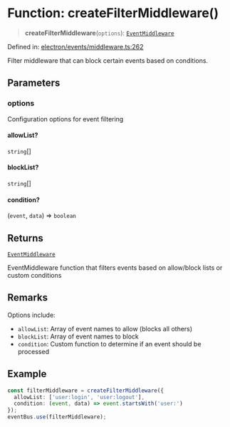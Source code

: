 # Function: createFilterMiddleware()

> **createFilterMiddleware**(`options`): [`EventMiddleware`](../../TypedEventBus/type-aliases/EventMiddleware.md)

Defined in: [electron/events/middleware.ts:262](https://github.com/Nick2bad4u/Uptime-Watcher/blob/8a1973382d5fe14c52996ecda381894eb7ecd4a6/electron/events/middleware.ts#L262)

Filter middleware that can block certain events based on conditions.

## Parameters

### options

Configuration options for event filtering

#### allowList?

`string`[]

#### blockList?

`string`[]

#### condition?

(`event`, `data`) => `boolean`

## Returns

[`EventMiddleware`](../../TypedEventBus/type-aliases/EventMiddleware.md)

EventMiddleware function that filters events based on allow/block lists or custom conditions

## Remarks

Options include:
- `allowList`: Array of event names to allow (blocks all others)
- `blockList`: Array of event names to block
- `condition`: Custom function to determine if an event should be processed

## Example

```typescript
const filterMiddleware = createFilterMiddleware({
  allowList: ['user:login', 'user:logout'],
  condition: (event, data) => event.startsWith('user:')
});
eventBus.use(filterMiddleware);
```
